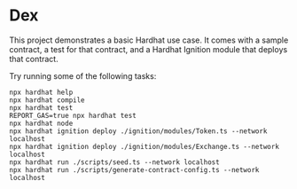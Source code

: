 # Dex

This project demonstrates a basic Hardhat use case. It comes with a sample contract, a test for that contract, and a Hardhat Ignition module that deploys that contract.

Try running some of the following tasks:

```shell
npx hardhat help
npx hardhat compile
npx hardhat test
REPORT_GAS=true npx hardhat test
npx hardhat node
npx hardhat ignition deploy ./ignition/modules/Token.ts --network localhost
npx hardhat ignition deploy ./ignition/modules/Exchange.ts --network localhost
npx hardhat run ./scripts/seed.ts --network localhost
npx hardhat run ./scripts/generate-contract-config.ts --network localhost
```

